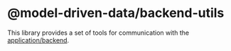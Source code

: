 @model-driven-data/backend-utils
================================

This library provides a set of tools for communication with the [application/backend](../../applications/backend/).
